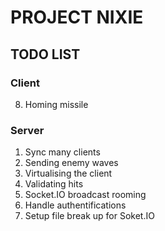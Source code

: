 # PROJECT NIXIE

## TODO LIST

### Client

8. Homing missile

### Server

1. Sync many clients
2. Sending enemy waves
3. Virtualising the client
4. Validating hits
5. Socket.IO broadcast rooming
6. Handle authentifications
7. Setup file break up for Soket.IO